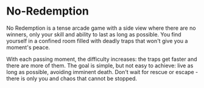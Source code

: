 # No-Redemption
No Redemption is a tense arcade game with a side view where there are no winners, only your skill and ability to last as long as possible. You find yourself in a confined room filled with deadly traps that won't give you a moment's peace.

With each passing moment, the difficulty increases: the traps get faster and there are more of them. The goal is simple, but not easy to achieve: live as long as possible, avoiding imminent death. Don't wait for rescue or escape - there is only you and chaos that cannot be stopped.
